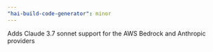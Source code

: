 ```yaml
---
"hai-build-code-generator": minor
---
```


Adds Claude 3.7 sonnet support for the AWS Bedrock and Anthropic providers
